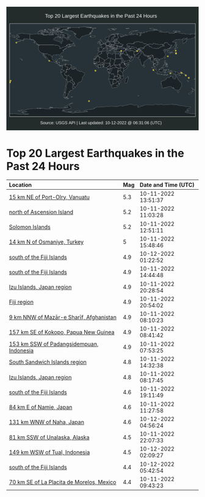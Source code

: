 ![Map](./map.png)

# Top 20 Largest Earthquakes in the Past 24 Hours

| Location | Mag | Date and Time (UTC) |
|:---|:---|:---|
| [15 km NE of Port-Olry, Vanuatu](https://earthquake.usgs.gov/earthquakes/eventpage/us6000isr3) | 5.3 | 10-11-2022 13:51:37 |
| [north of Ascension Island](https://earthquake.usgs.gov/earthquakes/eventpage/us6000ispj) | 5.2 | 10-11-2022 11:03:28 |
| [Solomon Islands](https://earthquake.usgs.gov/earthquakes/eventpage/us6000isps) | 5.2 | 10-11-2022 12:51:11 |
| [14 km N of Osmaniye, Turkey](https://earthquake.usgs.gov/earthquakes/eventpage/us6000isrr) | 5 | 10-11-2022 15:48:46 |
| [south of the Fiji Islands](https://earthquake.usgs.gov/earthquakes/eventpage/us6000isw5) | 4.9 | 10-12-2022 01:22:52 |
| [south of the Fiji Islands](https://earthquake.usgs.gov/earthquakes/eventpage/us6000isri) | 4.9 | 10-11-2022 14:44:48 |
| [Izu Islands, Japan region](https://earthquake.usgs.gov/earthquakes/eventpage/us6000istt) | 4.9 | 10-11-2022 20:28:54 |
| [Fiji region](https://earthquake.usgs.gov/earthquakes/eventpage/us6000isu5) | 4.9 | 10-11-2022 20:54:02 |
| [9 km NNW of Mazār-e Sharīf, Afghanistan](https://earthquake.usgs.gov/earthquakes/eventpage/us6000isnu) | 4.9 | 10-11-2022 08:10:23 |
| [157 km SE of Kokopo, Papua New Guinea](https://earthquake.usgs.gov/earthquakes/eventpage/us6000isp0) | 4.9 | 10-11-2022 08:41:42 |
| [153 km SSW of Padangsidempuan, Indonesia](https://earthquake.usgs.gov/earthquakes/eventpage/us6000isnr) | 4.9 | 10-11-2022 07:53:25 |
| [South Sandwich Islands region](https://earthquake.usgs.gov/earthquakes/eventpage/us6000isrb) | 4.8 | 10-11-2022 14:32:38 |
| [Izu Islands, Japan region](https://earthquake.usgs.gov/earthquakes/eventpage/us6000isnw) | 4.8 | 10-11-2022 08:17:45 |
| [south of the Fiji Islands](https://earthquake.usgs.gov/earthquakes/eventpage/us6000ist3) | 4.6 | 10-11-2022 19:11:49 |
| [84 km E of Namie, Japan](https://earthquake.usgs.gov/earthquakes/eventpage/us6000ispl) | 4.6 | 10-11-2022 11:27:58 |
| [131 km WNW of Naha, Japan](https://earthquake.usgs.gov/earthquakes/eventpage/us6000isxf) | 4.6 | 10-12-2022 04:56:24 |
| [81 km SSW of Unalaska, Alaska](https://earthquake.usgs.gov/earthquakes/eventpage/us6000isur) | 4.5 | 10-11-2022 22:07:33 |
| [149 km WSW of Tual, Indonesia](https://earthquake.usgs.gov/earthquakes/eventpage/us6000iswc) | 4.5 | 10-12-2022 02:09:27 |
| [south of the Fiji Islands](https://earthquake.usgs.gov/earthquakes/eventpage/us6000isxp) | 4.4 | 10-12-2022 05:42:54 |
| [70 km SE of La Placita de Morelos, Mexico](https://earthquake.usgs.gov/earthquakes/eventpage/us6000isp7) | 4.4 | 10-11-2022 09:43:23 |
